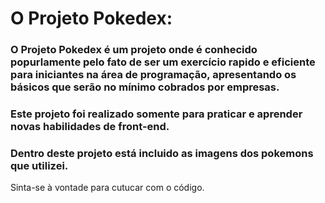 # O Projeto Pokedex:

### O Projeto Pokedex é um projeto onde é conhecido popurlamente pelo fato de ser um exercício rapido e eficiente para iniciantes na área de programação, apresentando os básicos que serão no mínimo cobrados por empresas.
### Este projeto foi realizado somente para praticar e aprender novas habilidades de front-end.

### Dentro deste projeto está incluido as imagens dos pokemons que utilizei.
Sinta-se à vontade para cutucar com o código.
